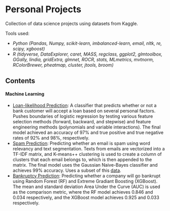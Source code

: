 # Personal Projects
Collection of data science projects using datasets from Kaggle.

Tools used: 
+ *Python (Pandas, Numpy, scikit-learn, imbalanced-learn, email, nltk, re, scipy, xgboost)* 
+ *R (tidyverse, DataExplorer, caret, MASS, regclass, ggplot2, glmtoolbox, GGally, lindia, gridExtra, glmnet, ROCR, stats, MLmetrics, mvtnorm, RColorBrewer, pheatmap, cluster, jtools, broom)*

## Contents

#### Machine Learning
+ [Loan-likelihood Prediction](https://github.com/duynlq/Personal-Projects/blob/main/loan_likelihood/duyProject2.pdf): A classifier that predicts whether or not a bank customer will accept a loan based on several personal factors. Pushes boundaries of logistic regression by testing various feature selection methods (forward, backward, and stepwise) and feature engineering methods (polynomials and variable interactions). The final model achieved an accuracy of 97% and true positive and true negative rates of 92% and 98%, respectively.
+ [Spam Prediction](https://github.com/duynlq/Personal-Projects/blob/main/spam_classifier/Duy_Nguyen_CaseStudy3.ipynb): Predicting whether an email is spam using word relevancy and text segmentation. Texts from emails are vectorized into a TF-IDF matrix, and K-means++ clustering is used to create a column of clusters that each email belongs to, which is then appended to the matrix. The final model uses the Gaussian Naive-Bayes classifier and achieves 99% accuracy. Uses a subset of this [data](https://spamassassin.apache.org/old/publiccorpus/).
+ [Bankruptcy Prediction](https://github.com/duynlq/Personal-Projects/blob/main/bankrupty_classifier/Duy_Nguyen_CaseStudy4.ipynb): Predicting whether a company will go bankrupt using Random Forest (RF) and Extreme Gradiant Boosting (XGBoost). The mean and standard deviation Area Under the Curve (AUC) is used as the comparison metric, where the RF model achieves 0.846 and 0.034 respectively, and the XGBoost model achieves 0.925 and 0.033 respectively.



